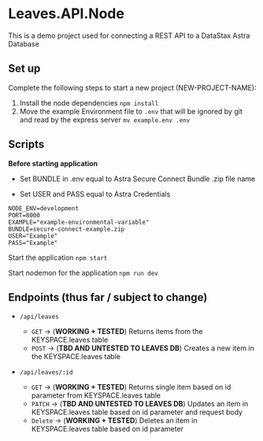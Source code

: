 # Leaves.API.Node

This is a demo project used for connecting a REST API to a DataStax Astra Database

## Set up

Complete the following steps to start a new project (NEW-PROJECT-NAME):

1. Install the node dependencies `npm install`
2. Move the example Environment file to `.env` that will be ignored by git and read by the express server `mv example.env .env`


## Scripts

**Before starting application**

* Set BUNDLE in .env equal to Astra Secure Connect Bundle .zip file name 

* Set USER and PASS equal to Astra Credentials

```
NODE_ENV=development
PORT=8000
EXAMPLE="example-environmental-variable"
BUNDLE=secure-connect-example.zip
USER="Example"
PASS="Example"
```

Start the application `npm start`

Start nodemon for the application `npm run dev`


## Endpoints (thus far / subject to change)

* `/api/leaves`
    * `GET` -> (**WORKING + TESTED**) Returns items from the KEYSPACE.leaves table
    * `POST` -> (**TBD AND UNTESTED TO LEAVES DB**) Creates a new item in the KEYSPACE.leaves table

* `/api/leaves/:id`
    * `GET` -> (**WORKING + TESTED**) Returns single item based on id parameter from KEYSPACE.leaves table
    * `PATCH` -> (**TBD AND UNTESTED TO LEAVES DB**) Updates an item in KEYSPACE.leaves table based on id parameter and request body
    * `Delete` -> (**WORKING + TESTED**) Deletes an item in KEYSPACE.leaves table based on id parameter